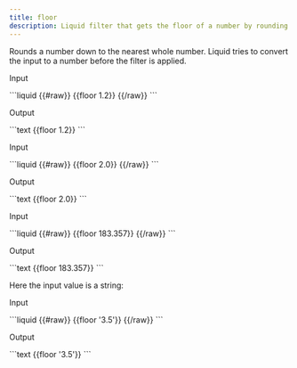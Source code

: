 ```yaml
---
title: floor
description: Liquid filter that gets the floor of a number by rounding down to the nearest integer.
---
```


Rounds a number down to the nearest whole number. Liquid tries to convert the input to a number before the filter is applied.

<p class="code-label">Input</p>
```liquid
{{#raw}}
{{floor 1.2}}
{{/raw}}
```

<p class="code-label">Output</p>
```text
{{floor 1.2}}
```

<p class="code-label">Input</p>
```liquid
{{#raw}}
{{floor 2.0}}
{{/raw}}
```

<p class="code-label">Output</p>
```text
{{floor 2.0}}
```

<p class="code-label">Input</p>
```liquid
{{#raw}}
{{floor 183.357}}
{{/raw}}
```

<p class="code-label">Output</p>
```text
{{floor 183.357}}
```

Here the input value is a string:

<p class="code-label">Input</p>
```liquid
{{#raw}}
{{floor '3.5'}}
{{/raw}}
```

<p class="code-label">Output</p>
```text
{{floor '3.5'}}
```
